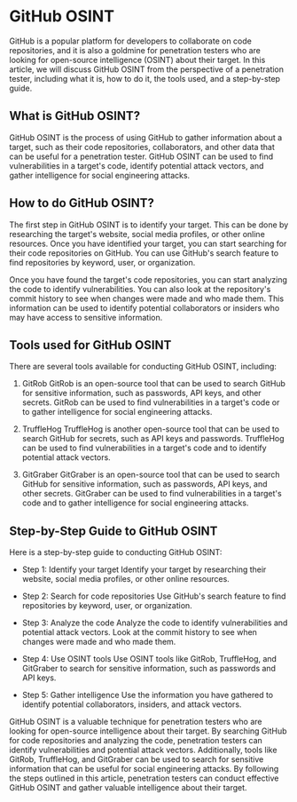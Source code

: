 # GitHub OSINT

GitHub is a popular platform for developers to collaborate on code repositories, and it is also a goldmine for penetration testers who are looking for open-source intelligence (OSINT) about their target. In this article, we will discuss GitHub OSINT from the perspective of a penetration tester, including what it is, how to do it, the tools used, and a step-by-step guide.

## What is GitHub OSINT?
GitHub OSINT is the process of using GitHub to gather information about a target, such as their code repositories, collaborators, and other data that can be useful for a penetration tester. GitHub OSINT can be used to find vulnerabilities in a target's code, identify potential attack vectors, and gather intelligence for social engineering attacks.

## How to do GitHub OSINT?
The first step in GitHub OSINT is to identify your target. This can be done by researching the target's website, social media profiles, or other online resources. Once you have identified your target, you can start searching for their code repositories on GitHub. You can use GitHub's search feature to find repositories by keyword, user, or organization.

Once you have found the target's code repositories, you can start analyzing the code to identify vulnerabilities. You can also look at the repository's commit history to see when changes were made and who made them. This information can be used to identify potential collaborators or insiders who may have access to sensitive information.

## Tools used for GitHub OSINT
There are several tools available for conducting GitHub OSINT, including:

1. GitRob
GitRob is an open-source tool that can be used to search GitHub for sensitive information, such as passwords, API keys, and other secrets. GitRob can be used to find vulnerabilities in a target's code or to gather intelligence for social engineering attacks.

2. TruffleHog
TruffleHog is another open-source tool that can be used to search GitHub for secrets, such as API keys and passwords. TruffleHog can be used to find vulnerabilities in a target's code and to identify potential attack vectors.

3. GitGraber
GitGraber is an open-source tool that can be used to search GitHub for sensitive information, such as passwords, API keys, and other secrets. GitGraber can be used to find vulnerabilities in a target's code and to gather intelligence for social engineering attacks.

## Step-by-Step Guide to GitHub OSINT
Here is a step-by-step guide to conducting GitHub OSINT:

+ Step 1: Identify your target
Identify your target by researching their website, social media profiles, or other online resources.

+ Step 2: Search for code repositories
Use GitHub's search feature to find repositories by keyword, user, or organization.

+ Step 3: Analyze the code
Analyze the code to identify vulnerabilities and potential attack vectors. Look at the commit history to see when changes were made and who made them.

+ Step 4: Use OSINT tools
Use OSINT tools like GitRob, TruffleHog, and GitGraber to search for sensitive information, such as passwords and API keys.

+ Step 5: Gather intelligence
Use the information you have gathered to identify potential collaborators, insiders, and attack vectors.

GitHub OSINT is a valuable technique for penetration testers who are looking for open-source intelligence about their target. By searching GitHub for code repositories and analyzing the code, penetration testers can identify vulnerabilities and potential attack vectors. Additionally, tools like GitRob, TruffleHog, and GitGraber can be used to search for sensitive information that can be useful for social engineering attacks. By following the steps outlined in this article, penetration testers can conduct effective GitHub OSINT and gather valuable intelligence about their target.